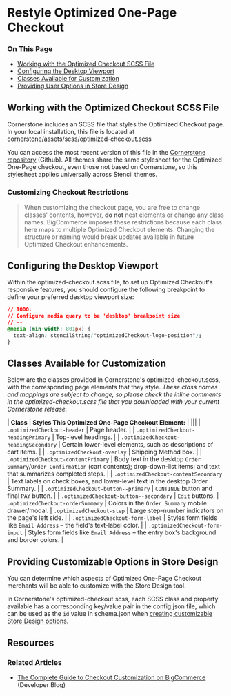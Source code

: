 <h1>Restyle Optimized One-Page Checkout</h1>

<div class="otp" id="no-index">
	<h3> On This Page </h3>
	<ul>
    <li><a href="#optimized_working">Working with the Optimized Checkout SCSS File</a></li>
    <li><a href="#optimized_configuring">Configuring the Desktop Viewport</a></li>
    <li><a href="#optimized_classes">Classes Available for Customization</a></li>
    <li><a href="#optimized_providing">Providing User Options in Store Design</a></li>
	</ul>
</div>

<a href='#optimized_working' aria-hidden='true' class='block-anchor'  id='optimized_working'><i aria-hidden='true' class='linkify icon'></i></a>

## Working with the Optimized Checkout SCSS File 

Cornerstone includes an SCSS file that styles the Optimized Checkout page. In your local installation, this file is located at <span class="fn">cornerstone/assets/scss/optimized-checkout.scss</span>

You can access the most recent version of this file in the [Cornerstone repository](https://github.com/bigcommerce/cornerstone/blob/master/assets/scss/optimized-checkout.scss) (Github). All themes share the same stylesheet for the Optimized One-Page checkout, even those not based on Cornerstone, so this stylesheet applies universally across Stencil themes.

<div class="HubBlock--callout">
<div class="CalloutBlock--error">
<div class="HubBlock-content">
    
<!-- theme: error -->

### Customizing Checkout Restrictions
> When customizing the checkout page, you are free to change classes' contents, however, **do not** nest elements or change any class names. BigCommerce imposes these restrictions because each class here maps to multiple Optimized Checkout elements. Changing the structure or naming would break updates available in future Optimized Checkout enhancements.


</div>
</div>
</div>



<a href='#optimized_configuring' aria-hidden='true' class='block-anchor'  id='optimized_configuring'><i aria-hidden='true' class='linkify icon'></i></a>

## Configuring the Desktop Viewport 

Within the <span class="fn">optimized-checkout.scss</span> file, to set up Optimized Checkout's responsive features, you should configure the following breakpoint to define your preferred desktop viewport size:

<div class="HubBlock-header">
    <div class="HubBlock-header-title flex items-center">
        <div class="HubBlock-header-name"></div>
    </div><div class="HubBlock-header-subtitle"></div>
</div>

<!--
title: ""
subtitle: ""
lineNumbers: true
-->

```css
// TODO:
// Configure media query to be 'desktop' breakpoint size
// --
@media (min-width: 801px) {
  text-align: stencilString("optimizedCheckout-logo-position");
}
```



<a href='#optimized_classes' aria-hidden='true' class='block-anchor'  id='optimized_classes'><i aria-hidden='true' class='linkify icon'></i></a>

## Classes Available for Customization 

Below are the classes provided in Cornerstone's <span class="fn">optimized-checkout.scss</span>, with the corresponding page elements that they style. _These class names and mappings are subject to change, so please check the inline comments in the <span class="fn">optimized-checkout.scss</span> file that you downloaded with your current Cornerstone release._

| **Class** | **Styles This Optimized One-Page Checkout Element:** |
|||
| `.optimizedCheckout-header` | Page header. |
| `.optimizedCheckout-headingPrimary` | Top-level headings. |
| `.optimizedCheckout-headingSecondary` | Certain lower-level elements, such as descriptions of cart items. |
| `.optimizedCheckout-overlay` | Shipping Method box. |
| `.optimizedCheckout-contentPrimary` | Body text in the desktop `Order Summary`/`Order Confirmation` (cart contents); drop-down-list items; and text that summarizes completed steps. |
| `.optimizedCheckout-contentSecondary` | Text labels on check boxes, and lower-level text in the desktop Order Summary. |
| `.optimizedCheckout-button--primary` | `CONTINUE` button and final `PAY` button. |
| `.optimizedCheckout-button--secondary` | `Edit` buttons.
| `.optimizedCheckout-orderSummary` | Colors in the `Order Summary` mobile drawer/modal.
| `.optimizedCheckout-step` | Large step-number indicators on the page's left side. |
| `.optimizedCheckout-form-label` | Styles form fields like `Email Address` – the field's text-label color. | 
| `.optimizedCheckout-form-input` | Styles form fields like `Email Address` – the entry box's background and border colors. |




<a href='#optimized_providing' aria-hidden='true' class='block-anchor'  id='optimized_providing'><i aria-hidden='true' class='linkify icon'></i></a>

## Providing Customizable Options in Store Design

You can determine which aspects of Optimized One-Page Checkout merchants will be able to customize with the Store Design tool. 

In Cornerstone's <span class="fn">optimized-checkout.scss</span>, each SCSS class and property available has a corresponding key/value pair in the <span class="fn">config.json</span> file, which can be used as the `id` value in schema.json when [creating customizable Store Design options](/stencil-docs/store-design/schema-json-metadata).



## Resources

### Related Articles
* [The Complete Guide to Checkout Customization on BigCommerce](https://medium.com/bigcommerce-developer-blog/the-complete-guide-to-checkout-customization-on-bigcommerce-6b566bc36fa9) (Developer Blog)

